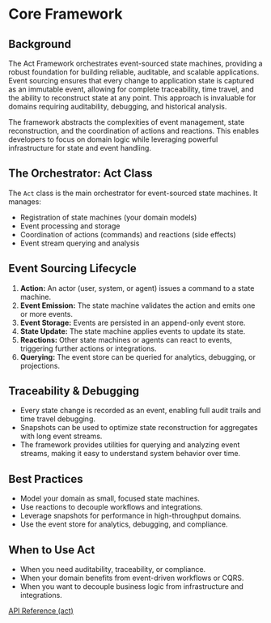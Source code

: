 # Core Framework

## Background

The Act Framework orchestrates event-sourced state machines, providing a robust foundation for building reliable, auditable, and scalable applications. Event sourcing ensures that every change to application state is captured as an immutable event, allowing for complete traceability, time travel, and the ability to reconstruct state at any point. This approach is invaluable for domains requiring auditability, debugging, and historical analysis.

The framework abstracts the complexities of event management, state reconstruction, and the coordination of actions and reactions. This enables developers to focus on domain logic while leveraging powerful infrastructure for state and event handling.

## The Orchestrator: Act Class

The `Act` class is the main orchestrator for event-sourced state machines. It manages:

- Registration of state machines (your domain models)
- Event processing and storage
- Coordination of actions (commands) and reactions (side effects)
- Event stream querying and analysis

## Event Sourcing Lifecycle

1. **Action:** An actor (user, system, or agent) issues a command to a state machine.
2. **Event Emission:** The state machine validates the action and emits one or more events.
3. **Event Storage:** Events are persisted in an append-only event store.
4. **State Update:** The state machine applies events to update its state.
5. **Reactions:** Other state machines or agents can react to events, triggering further actions or integrations.
6. **Querying:** The event store can be queried for analytics, debugging, or projections.

## Traceability & Debugging

- Every state change is recorded as an event, enabling full audit trails and time travel debugging.
- Snapshots can be used to optimize state reconstruction for aggregates with long event streams.
- The framework provides utilities for querying and analyzing event streams, making it easy to understand system behavior over time.

## Best Practices

- Model your domain as small, focused state machines.
- Use reactions to decouple workflows and integrations.
- Leverage snapshots for performance in high-throughput domains.
- Use the event store for analytics, debugging, and compliance.

## When to Use Act

- When you need auditability, traceability, or compliance.
- When your domain benefits from event-driven workflows or CQRS.
- When you want to decouple business logic from infrastructure and integrations.

[API Reference (act)](../api/act.src)
